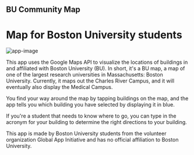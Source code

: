 ## BU Community Map
# Map for Boston University students

![app-image](http://edluo1.github.io/Images/android_bu_map.png)

This app uses the Google Maps API to visualize the locations of buildings in and affiliated with Boston University (BU). In short, it's a BU map, a map of one of the largest research universities in Massachusetts: Boston University. Currently, it maps out the Charles River Campus, and it will eventually also display the Medical Campus. 

You find your way around the map by tapping buildings on the map, and the app tells you which building you have selected by displaying it in blue.

If you're a student that needs to know where to go, you can type in the acronym for your building to determine the right directions to your building.

This app is made by Boston University students from the volunteer organization Global App Initiative and has no official affiliation to Boston University.
